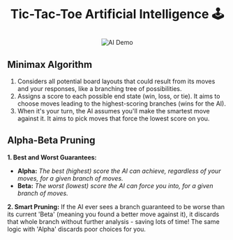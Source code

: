 
# <p align="center"> Tic-Tac-Toe Artificial Intelligence :joystick: </p>

<p align="center">
  <img src="assets/ai-demo.gif" alt="AI Demo">
</p>

## Minimax Algorithm 

1. Considers all potential board layouts that could result from its moves and your responses, like a branching tree of possibilities.
2. Assigns a score to each possible end state (win, loss, or tie). It aims to choose moves leading to the highest-scoring branches (wins for the AI).
3. When it's your turn, the AI assumes you'll make the smartest move against it. It aims to pick moves that force the lowest score on you.

## Alpha-Beta Pruning

**1. Best and Worst Guarantees:**
* **Alpha:** *The best (highest) score the AI can achieve, regardless of your moves, for a given branch of moves.*
* **Beta:** *The worst (lowest) score the AI can force you into, for a given branch of moves.*
  
**2. Smart Pruning:** If the AI ever sees a branch guaranteed to be worse than its current 'Beta' (meaning you found a better move against it), it discards that whole branch without further analysis - saving lots of time! The same logic with 'Alpha' discards poor choices for you.
